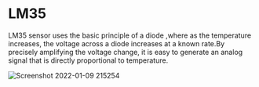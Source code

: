 # LM35
LM35 sensor uses the basic principle of a diode ,where as the temperature increases, the voltage across a diode increases at a known rate.By precisely amplifying the voltage change, it is easy to generate an analog signal that is directly proportional to temperature.

![Screenshot 2022-01-09 215254](https://user-images.githubusercontent.com/96690206/148691249-a21ec136-d168-4050-98cd-04e7a68543d8.png)
